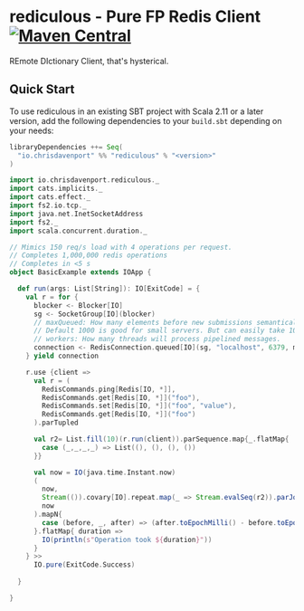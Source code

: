 # rediculous - Pure FP Redis Client [![Maven Central](https://maven-badges.herokuapp.com/maven-central/io.chrisdavenport/rediculous_2.13/badge.svg)](https://maven-badges.herokuapp.com/maven-central/io.chrisdavenport/rediculous_2.13)

REmote DIctionary Client, that's hysterical.

## Quick Start

To use rediculous in an existing SBT project with Scala 2.11 or a later version, add the following dependencies to your
`build.sbt` depending on your needs:

```scala
libraryDependencies ++= Seq(
  "io.chrisdavenport" %% "rediculous" % "<version>"
)
```


```scala
import io.chrisdavenport.rediculous._
import cats.implicits._
import cats.effect._
import fs2.io.tcp._
import java.net.InetSocketAddress
import fs2._
import scala.concurrent.duration._

// Mimics 150 req/s load with 4 operations per request.
// Completes 1,000,000 redis operations
// Completes in <5 s
object BasicExample extends IOApp {

  def run(args: List[String]): IO[ExitCode] = {
    val r = for {
      blocker <- Blocker[IO]
      sg <- SocketGroup[IO](blocker)
      // maxQueued: How many elements before new submissions semantically block. Tradeoff of memory to queue jobs. 
      // Default 1000 is good for small servers. But can easily take 100,000.
      // workers: How many threads will process pipelined messages.
      connection <- RedisConnection.queued[IO](sg, "localhost", 6379, maxQueued = 10000, workers = 2)
    } yield connection

    r.use {client =>
      val r = (
        RedisCommands.ping[Redis[IO, *]],
        RedisCommands.get[Redis[IO, *]]("foo"),
        RedisCommands.set[Redis[IO, *]]("foo", "value"),
        RedisCommands.get[Redis[IO, *]]("foo")
      ).parTupled

      val r2= List.fill(10)(r.run(client)).parSequence.map{_.flatMap{
        case (_,_,_,_) => List((), (), (), ())
      }}

      val now = IO(java.time.Instant.now)
      (
        now,
        Stream(()).covary[IO].repeat.map(_ => Stream.evalSeq(r2)).parJoin(15).take(1000000).compile.drain,
        now
      ).mapN{
        case (before, _, after) => (after.toEpochMilli() - before.toEpochMilli()).millis
      }.flatMap{ duration => 
        IO(println(s"Operation took ${duration}"))
      }
    } >>
      IO.pure(ExitCode.Success)
    
  }

}
```

